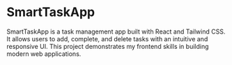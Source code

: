 # SmartTaskApp
SmartTaskApp is a task management app built with React and Tailwind CSS. It allows users to add, complete, and delete tasks with an intuitive and responsive UI. This project demonstrates my frontend skills in building modern web applications.
